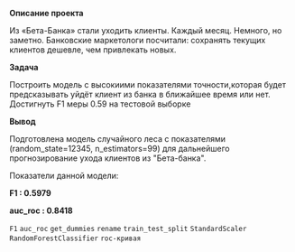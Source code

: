 **Описание проекта**

Из «Бета-Банка» стали уходить клиенты. Каждый месяц. Немного, но заметно. Банковские маркетологи посчитали: сохранять текущих клиентов дешевле, чем привлекать новых.

**Задача**

Построить модель с высокиими показателями точности,которая будет предсказывать уйдёт клиент из банка в ближайшее время или нет.
Достигнуть F1 меры 0.59 на тестовой выборке



**Вывод**

Подготовлена модель случайного леса с показателями (random_state=12345, n_estimators=99) для дальнейшего прогнозирование ухода клиентов из "Бета-банка".

Показатели данной модели:

**F1 : 0.5979**

**auc_roc : 0.8418**

`F1` `auc_roc` `get_dummies` `rename` `train_test_split` `StandardScaler` `RandomForestClassifier` `roc-кривая` 
